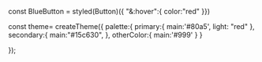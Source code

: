 const BlueButton = styled(Button)({
"&:hover":{
color:"red"
}})




const theme= createTheme({
  palette:{
primary:{
main:'#80a5',
light: "red"
},
secondary:{
  main:"#15c630",
},
otherColor:{
  main:'#999'
} }

});